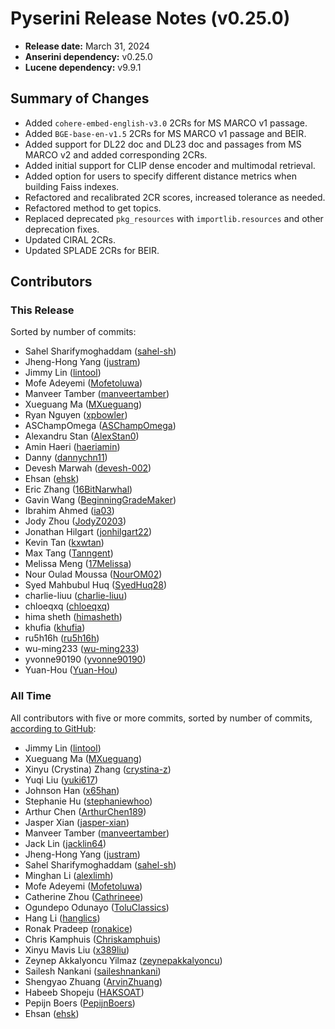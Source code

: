 # Pyserini Release Notes (v0.25.0)

+ **Release date:** March 31, 2024
+ **Anserini dependency:** v0.25.0
+ **Lucene dependency:** v9.9.1

## Summary of Changes

+ Added `cohere-embed-english-v3.0` 2CRs for MS MARCO v1 passage.
+ Added `BGE-base-en-v1.5` 2CRs for MS MARCO v1 passage and BEIR.
+ Added support for DL22 doc and DL23 doc and passages from MS MARCO v2 and added corresponding 2CRs.
+ Added initial support for CLIP dense encoder and multimodal retrieval.
+ Added option for users to specify different distance metrics when building Faiss indexes.
+ Refactored and recalibrated 2CR scores, increased tolerance as needed.
+ Refactored method to get topics.
+ Replaced deprecated `pkg_resources` with `importlib.resources` and other deprecation fixes.
+ Updated CIRAL 2CRs.
+ Updated SPLADE 2CRs for BEIR.

## Contributors

### This Release

Sorted by number of commits:

+ Sahel Sharifymoghaddam ([sahel-sh](https://github.com/sahel-sh))
+ Jheng-Hong Yang ([justram](https://github.com/justram))
+ Jimmy Lin ([lintool](https://github.com/lintool))
+ Mofe Adeyemi ([Mofetoluwa](https://github.com/Mofetoluwa))
+ Manveer Tamber ([manveertamber](https://github.com/manveertamber))
+ Xueguang Ma ([MXueguang](https://github.com/MXueguang))
+ Ryan Nguyen ([xpbowler](https://github.com/xpbowler))
+ ASChampOmega ([ASChampOmega](https://github.com/ASChampOmega))
+ Alexandru Stan ([AlexStan0](https://github.com/AlexStan0))
+ Amin Haeri ([haeriamin](https://github.com/haeriamin))
+ Danny ([dannychn11](https://github.com/dannychn11))
+ Devesh Marwah ([devesh-002](https://github.com/devesh-002))
+ Ehsan ([ehsk](https://github.com/ehsk))
+ Eric Zhang ([16BitNarwhal](https://github.com/16BitNarwhal))
+ Gavin Wang ([BeginningGradeMaker](https://github.com/BeginningGradeMaker))
+ Ibrahim Ahmed ([ia03](https://github.com/ia03))
+ Jody Zhou ([JodyZ0203](https://github.com/JodyZ0203))
+ Jonathan Hilgart ([jonhilgart22](https://github.com/jonhilgart22))
+ Kevin Tan ([kxwtan](https://github.com/kxwtan))
+ Max Tang ([Tanngent](https://github.com/Tanngent))
+ Melissa Meng ([17Melissa](https://github.com/17Melissa))
+ Nour Oulad Moussa ([NourOM02](https://github.com/NourOM02))
+ Syed Mahbubul Huq ([SyedHuq28](https://github.com/SyedHuq28))
+ charlie-liuu ([charlie-liuu](https://github.com/charlie-liuu))
+ chloeqxq ([chloeqxq](https://github.com/chloeqxq))
+ hima sheth ([himasheth](https://github.com/himasheth))
+ khufia ([khufia](https://github.com/khufia))
+ ru5h16h ([ru5h16h](https://github.com/ru5h16h))
+ wu-ming233 ([wu-ming233](https://github.com/wu-ming233))
+ yvonne90190 ([yvonne90190](https://github.com/yvonne90190))
+ Yuan-Hou ([Yuan-Hou](https://github.com/Yuan-Hou))

### All Time

All contributors with five or more commits, sorted by number of commits, [according to GitHub](https://github.com/castorini/pyserini/graphs/contributors):

+ Jimmy Lin ([lintool](https://github.com/lintool))
+ Xueguang Ma ([MXueguang](https://github.com/MXueguang))
+ Xinyu (Crystina) Zhang ([crystina-z](https://github.com/crystina-z))
+ Yuqi Liu ([yuki617](https://github.com/yuki617))
+ Johnson Han ([x65han](https://github.com/x65han))
+ Stephanie Hu ([stephaniewhoo](https://github.com/stephaniewhoo))
+ Arthur Chen ([ArthurChen189](https://github.com/ArthurChen189))
+ Jasper Xian ([jasper-xian](https://github.com/jasper-xian))
+ Manveer Tamber ([manveertamber](https://github.com/manveertamber))
+ Jack Lin ([jacklin64](https://github.com/jacklin64))
+ Jheng-Hong Yang ([justram](https://github.com/justram))
+ Sahel Sharifymoghaddam ([sahel-sh](https://github.com/sahel-sh))
+ Minghan Li ([alexlimh](https://github.com/alexlimh))
+ Mofe Adeyemi ([Mofetoluwa](https://github.com/Mofetoluwa))
+ Catherine Zhou ([Cathrineee](https://github.com/Cathrineee))
+ Ogundepo Odunayo ([ToluClassics](https://github.com/ToluClassics))
+ Hang Li ([hanglics](https://github.com/hanglics))
+ Ronak Pradeep ([ronakice](https://github.com/ronakice))
+ Chris Kamphuis ([Chriskamphuis](https://github.com/Chriskamphuis))
+ Xinyu Mavis Liu ([x389liu](https://github.com/x389liu))
+ Zeynep Akkalyoncu Yilmaz ([zeynepakkalyoncu](https://github.com/zeynepakkalyoncu))
+ Sailesh Nankani ([saileshnankani](https://github.com/saileshnankani))
+ Shengyao Zhuang ([ArvinZhuang](https://github.com/ArvinZhuang))
+ Habeeb Shopeju ([HAKSOAT](https://github.com/HAKSOAT))
+ Pepijn Boers ([PepijnBoers](https://github.com/PepijnBoers))
+ Ehsan ([ehsk](https://github.com/ehsk))
